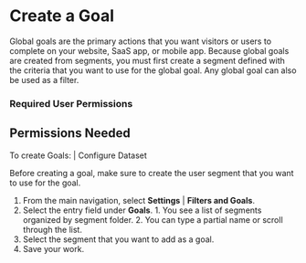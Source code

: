 

# Create a Goal

Global goals are the primary actions that you want visitors or users to
complete on your website, SaaS app, or mobile app. Because global goals are
created from segments, you must first create a segment defined with the
criteria that you want to use for the global goal. Any global goal can also be
used as a filter.

### Required User Permissions

Permissions Needed  
---  
To create Goals: | Configure Dataset  
  
Before creating a goal, make sure to create the user segment that you want to
use for the goal.

  1. From the main navigation, select **Settings** | **Filters and Goals**.
  2. Select the entry field under **Goals**.
    1. You see a list of segments organized by segment folder.
    2. You can type a partial name or scroll through the list.
  3. Select the segment that you want to add as a goal.
  4. Save your work.


